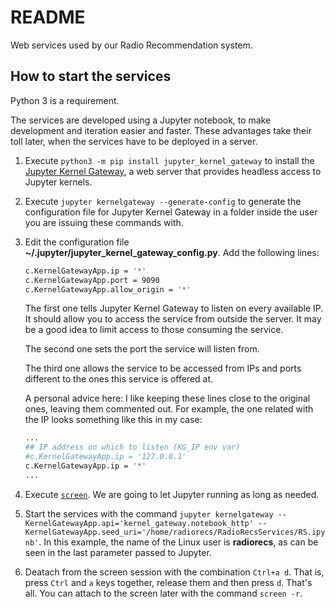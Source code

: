 # README

Web services used by our Radio Recommendation system.

## How to start the services

Python 3 is a requirement.

The services are developed using a Jupyter notebook, to make development and iteration easier and faster. These advantages take their toll later, when the services have to be deployed in a server.

1. Execute `python3 -m pip install jupyter_kernel_gateway` to install the [Jupyter Kernel Gateway][jkg], a web server that provides headless access to Jupyter kernels.
2. Execute `jupyter kernelgateway --generate-config` to generate the configuration file for Jupyter Kernel Gateway in a folder inside the user you are issuing these commands with.
3. Edit the configuration file **~/.jupyter/jupyter_kernel_gateway_config.py**. Add the following lines:

    ```bash
    c.KernelGatewayApp.ip = '*'
    c.KernelGatewayApp.port = 9090
    c.KernelGatewayApp.allow_origin = '*'
    ```

    The first one tells Jupyter Kernel Gateway to listen on every available IP. It should allow you to access the service from outside the server. It may be a good idea to limit access to those consuming the service.

    The second one sets the port the service will listen from.
    
    The third one allows the service to be accessed from IPs and ports different to the ones this service is offered at.

    A personal advice here: I like keeping these lines close to the original ones, leaving them commented out. For example, the one related with the IP looks something like this in my case:

    ```bash
    ...
    ## IP address on which to listen (KG_IP env var)
    #c.KernelGatewayApp.ip = '127.0.0.1'
    c.KernelGatewayApp.ip = '*'
    ...
    ```

4. Execute [`screen`][screen]. We are going to let Jupyter running as long as needed.
5. Start the services with the command `jupyter kernelgateway --KernelGatewayApp.api='kernel_gateway.notebook_http' --KernelGatewayApp.seed_uri='/home/radiorecs/RadioRecsServices/RS.ipynb'`. In this example, the name of the Linux user is **radiorecs**, as can be seen in the last parameter passed to Jupyter.
6. Deatach from the screen session with the combination `Ctrl+a d`. That is, press `Ctrl` and `a` keys together, release them and then press `d`. That's all. You can attach to the screen later with the command `screen -r`.

[jkg]: https://jupyter-kernel-gateway.readthedocs.io/en/latest/ "Jupyter Kernel Gateway is a web server that provides headless access to Jupyter kernels"
[screen]: https://linuxize.com/post/how-to-use-linux-screen/ "How To Use Linux Screen"
